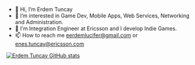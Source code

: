 - 👋 Hi, I’m Erdem Tuncay
- 👀 I’m interested in Game Dev, Mobile Apps, Web Services, Networking and Administration.
- 🌱 I'm Integration Engineer at Ericsson and I develop Indie Games.
- 📫 How to reach me eerdemlucifer@gmail.com or enes.tuncay@ericsson.com

[![Erdem Tuncay GitHub stats](https://github-readme-stats.vercel.app/api?username=sirivlucifer)](https://github.com/sirivlucifer/github-readme-stats)
